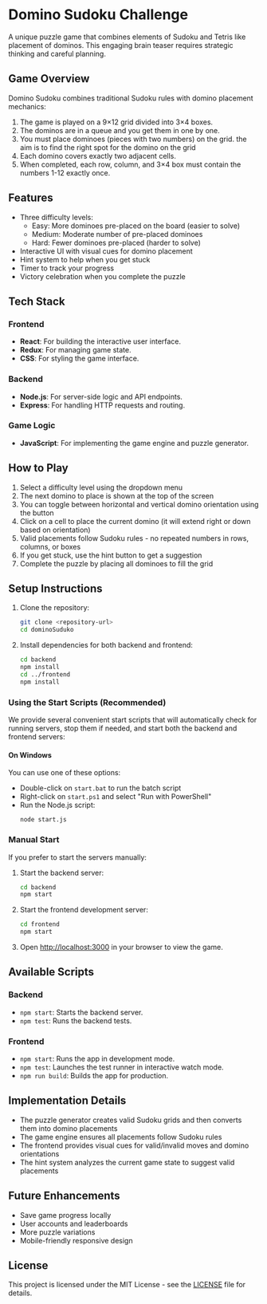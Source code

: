 # Domino Sudoku Challenge

A unique puzzle game that combines elements of Sudoku and Tetris like placement of dominos. This engaging brain teaser requires strategic thinking and careful planning.

## Game Overview

Domino Sudoku combines traditional Sudoku rules with domino placement mechanics:

1. The game is played on a 9×12 grid divided into 3×4 boxes.
2. The dominos are in a queue and you get them in one by one.
3. You must place dominoes (pieces with two numbers) on the grid. the aim is to find the right spot for the domino on the grid
4. Each domino covers exactly two adjacent cells.
5. When completed, each row, column, and 3×4 box must contain the numbers 1-12 exactly once.

## Features

- Three difficulty levels:
  - Easy: More dominoes pre-placed on the board (easier to solve)
  - Medium: Moderate number of pre-placed dominoes
  - Hard: Fewer dominoes pre-placed (harder to solve)
- Interactive UI with visual cues for domino placement
- Hint system to help when you get stuck
- Timer to track your progress
- Victory celebration when you complete the puzzle

## Tech Stack

### Frontend
- **React**: For building the interactive user interface.
- **Redux**: For managing game state.
- **CSS**: For styling the game interface.

### Backend
- **Node.js**: For server-side logic and API endpoints.
- **Express**: For handling HTTP requests and routing.

### Game Logic
- **JavaScript**: For implementing the game engine and puzzle generator.

## How to Play

1. Select a difficulty level using the dropdown menu
2. The next domino to place is shown at the top of the screen
3. You can toggle between horizontal and vertical domino orientation using the button
4. Click on a cell to place the current domino (it will extend right or down based on orientation)
5. Valid placements follow Sudoku rules - no repeated numbers in rows, columns, or boxes
6. If you get stuck, use the hint button to get a suggestion
7. Complete the puzzle by placing all dominoes to fill the grid

## Setup Instructions

1. Clone the repository:
   ```bash
   git clone <repository-url>
   cd dominoSuduko
   ```

2. Install dependencies for both backend and frontend:
   ```bash
   cd backend
   npm install
   cd ../frontend
   npm install
   ```

### Using the Start Scripts (Recommended)

We provide several convenient start scripts that will automatically check for running servers, stop them if needed, and start both the backend and frontend servers:

#### On Windows

You can use one of these options:
- Double-click on `start.bat` to run the batch script
- Right-click on `start.ps1` and select "Run with PowerShell"
- Run the Node.js script: 
  ```
  node start.js
  ```

### Manual Start

If you prefer to start the servers manually:

1. Start the backend server:
   ```bash
   cd backend
   npm start
   ```

2. Start the frontend development server:
   ```bash
   cd frontend
   npm start
   ```

3. Open [http://localhost:3000](http://localhost:3000) in your browser to view the game.

## Available Scripts

### Backend
- `npm start`: Starts the backend server.
- `npm test`: Runs the backend tests.

### Frontend
- `npm start`: Runs the app in development mode.
- `npm test`: Launches the test runner in interactive watch mode.
- `npm run build`: Builds the app for production.

## Implementation Details

- The puzzle generator creates valid Sudoku grids and then converts them into domino placements
- The game engine ensures all placements follow Sudoku rules
- The frontend provides visual cues for valid/invalid moves and domino orientations
- The hint system analyzes the current game state to suggest valid placements

## Future Enhancements

- Save game progress locally
- User accounts and leaderboards
- More puzzle variations
- Mobile-friendly responsive design

## License

This project is licensed under the MIT License - see the [LICENSE](LICENSE) file for details.